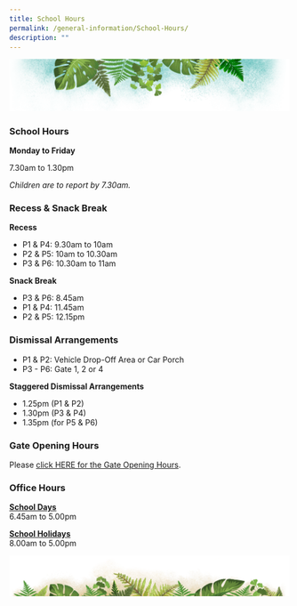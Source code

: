 ```yaml
---
title: School Hours
permalink: /general-information/School-Hours/
description: ""
---
```

![](/images/Banner.png)

### School Hours

**Monday to Friday**

7.30am to 1.30pm

*Children are to report by 7.30am.*

### Recess & Snack Break

**Recess**
* P1 & P4: 9.30am to 10am
* P2 & P5: 10am to 10.30am
* P3 & P6: 10.30am to 11am

**Snack Break**
* P3 & P6: 8.45am
* P1 & P4: 11.45am
* P2 & P5: 12.15pm


### Dismissal Arrangements

*   P1 & P2: Vehicle Drop-Off Area or Car Porch
*   P3 - P6: Gate 1, 2 or 4

**Staggered Dismissal Arrangements**
* 1.25pm (P1 & P2)
* 1.30pm (P3 & P4)
* 1.35pm (for P5 & P6)

### Gate Opening Hours

Please [click HERE for the Gate Opening Hours](/files/Opening%20Hours_SchoolGates.pdf).


### Office Hours

<u><b>School Days</b></u>  
6.45am to 5.00pm


<u><b>School Holidays</b></u>  
8.00am to 5.00pm

![](/images/bg-bottom.png)